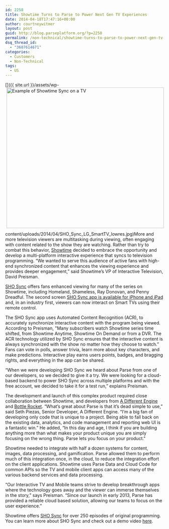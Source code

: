 ```yaml
---
id: 2258
title: Showtime Turns to Parse to Power Next Gen TV Experiences
date: 2014-04-18T17:47:16+00:00
author: courtneywitmer
layout: post
guid: http://blog.parseplatform.org/?p=2258
permalink: /non-technical/showtime-turns-to-parse-to-power-next-gen-tv-experiences/
dsq_thread_id:
  - "3687614671"
categories:
  - Customers
  - Non-Technical
tags:
  - US
---
```

[<img style="border: 0pt none; float: right; padding-left: 10px; padding-bottom: 10px;" src="{{ site.url }}/assets/wp-content/uploads/2014/04/SHO_Sync_LG_SmartTV_lowres.jpg" alt="Example of Showtime Sync on a TV" width="500" height="448" />]({{ site.url }}/assets/wp-content/uploads/2014/04/SHO_Sync_LG_SmartTV_lowres.jpg)More and more television viewers are multitasking during viewing, often engaging with content related to the show they are watching. Rather than try to combat this behavior, <a href="http://www.sho.com/sho/home" target="_blank">Showtime</a> decided to embrace the opportunity and develop a multi-platform interactive experience that syncs to television programming. “We wanted to serve this audience of active fans with high-end synchronized content that enhances the viewing experience and provides deeper engagement,” said Showtime’s VP of Interactive Television, David Preisman.

<a href="http://sho.com/sync" target="_blank">SHO Sync</a> offers fans enhanced viewing for many of the series on Showtime, including Homeland, Shameless, Ray Donovan, and Penny Dreadful. The second screen <a href="https://itunes.apple.com/us/app/showtime-sync-second-screen/id462311198?mt=8" target="_blank">SHO Sync app is available for iPhone and iPad</a> and, in an industry first, viewers can now interact on Smart TVs using their remote control.

The SHO Sync app uses Automated Content Recognition (ACR), to accurately synchronize interactive content with the program being viewed. According to Preisman, "Many subscribers watch Showtime series time shifted, from Showtime Anytime, Showtime On Demand or from a DVR. The ACR technology utilized by SHO Sync ensures that the interactive content is always synchronized with the show no matter how they choose to watch.” Fans can vote in polls, answer trivia, learn more about key characters, and make predictions. Interactive play earns users points, badges, and bragging rights, and everything in the app can be shared.

“When we were developing SHO Sync we heard about Parse from one of our developers, so we decided to give it a try. We were looking for a cloud-based backend to power SHO Sync across multiple platforms and with the free account, we decided to take it for a test run,” explains Preisman.

The development and launch of this complex product required close collaboration between Showtime, and developers from <a href="http://adifferentengine.com/" target="_blank">A Different Engine</a> and <a href="http://www.bottlerocketapps.com/index.html" target="_blank">Bottle Rocket</a>. “What’s great about Parse is that it’s dead simple to use,” said Seth Piezas, Senior Developer, A Different Engine. “I’m a big fan of developing only code that is unique to a project. Being able to fall back on the existing data, analytics, and code management and reporting web UI is a fantastic win.” He added, “In this day and age, I think if you are building anything more than what makes your product unique you are simply focusing on the wrong thing. Parse lets you focus on your product."

Showtime needed to integrate with half a dozen systems for content, images, data processing, and gamification. Parse allowed them to perform much of this integration once, in the cloud, to reduce the integration effort on the client applications. Showtime uses Parse Data and Cloud Code for common APIs so the TV and mobile client apps can access many of the various backend services and data processing.

“Our Interactive TV and Mobile teams strive to develop breakthrough apps where the technology goes away and the viewer can immerse themselves in the story,” says Preisman. “Since our launch in early 2013, Parse has provided a reliable cloud based solution, allowing our teams to focus on the user experience.”

Showtime offers <a href="http://sho.com/sync" target="_blank">SHO Sync</a> for over 250 episodes of original programming. You can learn more about SHO Sync and check out a demo video <a href="http://SHO.com/sync" target="_blank">here</a>.